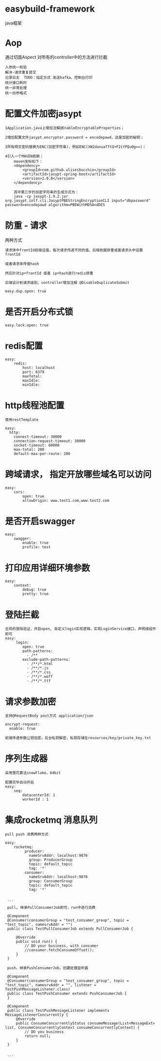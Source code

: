 # easybuild-framework
java框架

# Aop

通过切面Aspect 对所有的controller中的方法进行拦截 

    入参统一校验
    解决-请求重复提交
    记录日志  TODO：指定方式 发送kafka、控制台打印
    统计接口耗时
    统一异常处理
    统一出参格式

# 配置文件加密jasypt
    1Application.java上增加注解@EnableEncryptableProperties；

    2增加配置文件jasypt.encryptor.password = encodepawd，这是加密的秘钥；

    3所有明文密码替换为ENC(加密字符串)，例如ENC(XW2daxuaTftQ+F2iYPQu0g==)；
    
    4引入一个MAVEN依赖；
        maven坐标如下：
        <dependency>
            <groupId>com.github.ulisesbocchio</groupId>
            <artifactId>jasypt-spring-boot</artifactId>
            <version>2.0.0</version>
        </dependency>
    
        其中第三步的加密字符串的生成方式为：
        java -cp jasypt-1.9.2.jar org.jasypt.intf.cli.JasyptPBEStringEncryptionCLI input="dbpassword" password=encodepawd algorithm=PBEWithMD5AndDES


# 防重 - 请求

两种方式

    请求体中frontId前端设值，每次请求传递不同的值，后端依据排重或者请求头中设置frontId

    或者请求体传值hash

    然后针对ip+frontId 或者 ip+hash进行redis排重

    后端设计到请求级别，controller增加注解 @DisableDuplicateSubmit
    
    easy.dup.open: true


# 是否开启分布式锁

    easy.lock.open: true
    
# redis配置 
    easy:
        redis:
            host: localhost
            port: 6379
            maxTotal:
            maxIdle:
            minIdle:

# http线程池配置
 
    使用restTemplate 
    
    easy:
      http:
        connect-timeout: 30000
        connection-request-timeout: 30000
        socket-timeout: 60000
        max-total: 200
        default-max-per-route: 200
 
 
# 跨域请求， 指定开放哪些域名可以访问
    
    easy:
        cors:
            open: true
            allowOrigin: www.test1.com,www.test2.com
           
# 是否开启swagger
    
    easy:
        swagger:
            enable: true
            profile: test
 
 # 打印应用详细环境参数
    easy:
        context:
            debug: true
            pretty: true
 

 # 登陆拦截
    全局的登陆验证，开启open, 自定义login实现逻辑，实现LoginService接口，声明成组件即可
    easy:
         login:
            open: true
            path-patterns:
              - /**
            exclude-path-patterns:
              - /**/*.html
              - /**/*.js
              - /**/*.css
              - /**/*.woff
              - /**/*.ttf
   
 # 请求参数加密 
    支持@RequestBody post方式 application/json
    
    encrypt-request:
      enable: true
      
    前端传递参数公钥加密，后台私钥解密，私钥存储在resources/key/private_key.txt

# 序列生成器
    
    采用雪花算法snowFlake，64bit
    
    配置完毕自动开启
    easy:
        seq:
            datacenterId: 1
            workerId : 1
            
# 集成rocketmq 消息队列
    
    pull push 消费两种方式
    
    easy:
        rocketmq:
             producer:
               nameSrvAddr: localhost:9876
               group: ProducerGroup
               topic: default_topic
               tag: '*'
             consumer:
               nameSrvAddr: localhost:9876
               group: ConsumerGroup
               topic: default_topic
               tag: '*'   
     
     
     ```
     pull, 继承PullConsumerJob即可，run中进行消费
     
     @Component
     @Consumer(consumerGroup = "test_consumer_group", topic = "test_topic", namesrvAddr = "")
     public class TestPullConsumerJob extends PullConsumerJob {
     
         @Override
         public void run() {
             // DO your business, with consumer
             //consumer.fetchConsumeOffset();
         }
     }
     
     push，继承PushConsumerJob，创建处理监听器
     
     @Component
     @Consumer(consumerGroup = "test_consumer_group", topic = "test_topic", namesrvAddr = "", listener = TestPushMessageListener.class)
     public class TestPushConsumer extends PushConsumerJob {
     }
     
     @Component
     public class TestPushMessageListener implements MessageListenerConcurrently {
         @Override
         public ConsumeConcurrentlyStatus consumeMessage(List<MessageExt> list, ConsumeConcurrentlyContext consumeConcurrentlyContext) {
             // DO you business
             return null;
         }
     }
     
     
     ``` 